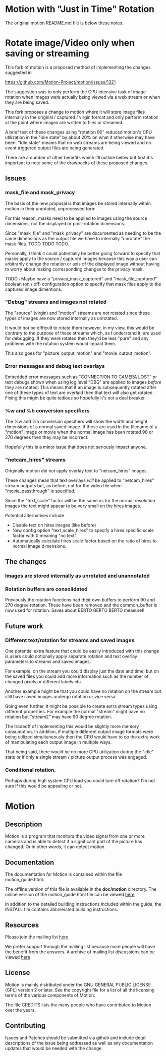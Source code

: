 Motion with "Just in Time" Rotation
===================================

The original motion README.md file is below
these notes.

# Rotate image/Video only when saving or streaming

This fork of motion is a proposed method of implementing
the changes suggested in 

https://github.com/Motion-Project/motion/issues/1321

The suggestion was to only perform the CPU intensive
task of image rotation when images were actually
being viewed via a web stream or when they are being
saved.

This fork proposes a change to motion where it will store
image files internally in the original / captured /
virgin format and only perform rotation at the point where
images are written to files or streamed.

A brief test of these changes using "rotation 90" reduced
motion's CPU utilization in the "idle state" by about 20% on
what it otherwise may have been. "Idle state" meams that
no web streams are being viewed and no event triggered output 
files are being generated.

There are a number of other benefits which I'll outline
below but first it's important to note some of the drawbacks 
of these proposed changes.

## Issues
### mask_file and mask_privacy
The basis of the new proposal is that images be stored internally
within motion in their unrotated, unprocessed form.

For this reason, masks need to be applied to images using the
source dimensions, not the displayed or post-rotation dimensions.

Since "mask_file" and "mask_privacy" are documented as needing to
be the same dimensions as the output file we have to internally
"unrotate" the mask files. TODO TODO TODO.

Personally, I think it could potentially be better going forward to
specify that masks apply to the source / captured images because
this way a user can arbitrarily change the rotation or axis of the
displayed image without having to worry about making corresponding 
changes to the privacy mask.

TODO : Maybe have a "privacy_mask_captured" and "mask_file_captured"
boolean (on / off) configuration option to specify that mask files
apply to the captured image dimentions.

### "Debug" streams and images not rotated
The "source" (virgin) and "motion" streams are *not* rotated since
these types of images are now stored internally as unrotated.

It would not be difficult to rotate them however, in my view, this
would be contrary to the purpose of these streams which, as I understand
it, are used for debugging. If they were rotated then they'd be less
"pure" and any problems with the rotation system would impact them.

This also goes for "picture_output_motion" and "movie_output_motion".

### Error messages and debug text overlays
Embedded error messages such as "CONNECTION TO CAMERA LOST" or text
debugs shown when using log level "DBG" are applied to images *before*
they are rotated. This means that if an image is subsequently rotated 
after one of these types of text are overlaid then that text will also
get rotated. Fixing this might be quite tedious so hopefully it's not a
deal breaker. 

### %w and %h conversion specifiers
The %w and %h conversion specifiers will show the width and height 
dimensions of a normal saved image. If these are used in the filename of a 
"motion" image or movie when the normal image has been rotated 90 or 270
degrees then they may be incorrect.

Hopefully this is a minor issue that does not seriously impact anyone.

### "netcam_hires" streams
Originally motion did not apply overlay text to "netcam_hires" images.

These changes mean that text overlays *will* be applied to "netcam_hires"
stream outputs but, as before, not for the video file when 
"movie_passthrough" is specified.

Since the "text_scale" factor will be the same as for the normal
resolution images the text might appear to be very small on the
hires images.

Potential alternatives include
* Disable text on hires images (like before)
* New config option "text_scale_hires" to specify a hires specific scale factor with 0 meaning "no text".
* Automatically calculate hires scale factor based on the ratio of hires to normal image dimensions.


## The changes
### Images are stored internally as unrotated and unannotated

### Rotation buffers are consolidated
Previously the rotation functions had their own buffers to perform
90 and 270 degree rotation. These have been removed and the common_buffer
is now used for rotation. Saves about BERTO BERTO BERTO measure!!

## Future work
### Different text/rotation for streams and saved images
One potential extra feature that could be easily introduced with this
change is users could optionally apply separate rotation and text 
overlay parameters to streams and saved images.

For example, on the stream you could display just the date and time, but
on the saved files you could add more information such as the number
of changed pixels or different labels etc.

Another example might be that you could have no rotation on the stream
but still have saved images undergo rotation or vice versa.

Going even further, it might be possible to create extra stream types 
using different properties. For example the normal "stream" might have no
rotation but "stream2" may have 90 degree rotation.

The tradeoff of implementing this would be slightly more memory
consumption. In addition, if multiple different output image formats were 
being utilized simultaneously then the CPU would have to do the extra work
of manipulating each output image in multiple ways.

That being said, there would be no more CPU utilization during the "idle"
state or if only a single stream / picture output process was engaged.

### Conditional rotation.
Perhaps during high system CPU load you could turn off rotation? I'm
not sure if this would be appealing or not.




Motion
=============

## Description

Motion is a program that monitors the video signal from one or more cameras and
is able to detect if a significant part of the picture has changed. Or in other
words, it can detect motion.

## Documentation

The documentation for Motion is contained within the file motion_guide.html.

The offline version of this file is available in the **doc/motion** directory.  The
online version of the motion_guide.html file can be viewed [here](https://motion-project.github.io/motion_guide.html)

In addition to the detailed building instructions included within the guide, the
INSTALL file contains abbreviated building instructions.

## Resources

Please join the mailing list [here](https://lists.sourceforge.net/lists/listinfo/motion-user)

We prefer support through the mailing list because more people will have the benefit from the answers.
A archive of mailing list discussions can be viewed [here](https://sourceforge.net/p/motion/mailman/motion-user/)

## License

Motion is mainly distributed under the GNU GENERAL PUBLIC LICENSE (GPL) version 2 or later.
See the copyright file for a list of all the licensing terms of the various components of Motion.

The file CREDITS lists the many people who have contributed to Motion over the years.

## Contributing

Issues and Patches should be submitted via github and include detail descriptions
of the issue being addressed as well as any documentation updates that would be
needed with the change.

